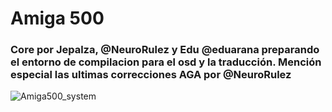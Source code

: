 # Amiga 500

### Core por Jepalza, @NeuroRulez y Edu @eduarana preparando el entorno de compilacion para el osd y la traducción. Mención especial las ultimas correcciones AGA por @NeuroRulez

![Amiga500_system](https://user-images.githubusercontent.com/31018768/71216316-77f49300-22ba-11ea-937a-9e4053472e94.jpg)

